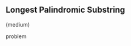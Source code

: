 ## Longest Palindromic Substring
(medium)

<h href="https://leetcode.com/problems/longest-palindromic-substring/">problem</a>
